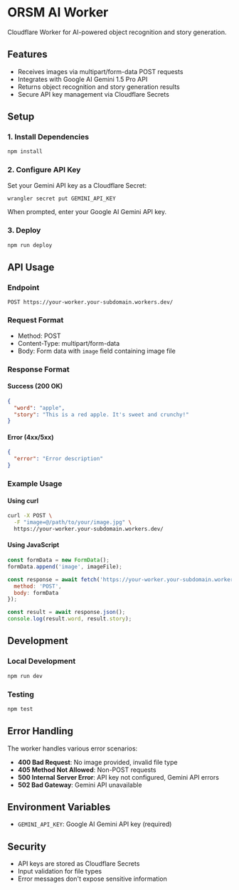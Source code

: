 # ORSM AI Worker

Cloudflare Worker for AI-powered object recognition and story generation.

## Features

- Receives images via multipart/form-data POST requests
- Integrates with Google AI Gemini 1.5 Pro API
- Returns object recognition and story generation results
- Secure API key management via Cloudflare Secrets

## Setup

### 1. Install Dependencies

```bash
npm install
```

### 2. Configure API Key

Set your Gemini API key as a Cloudflare Secret:

```bash
wrangler secret put GEMINI_API_KEY
```

When prompted, enter your Google AI Gemini API key.

### 3. Deploy

```bash
npm run deploy
```

## API Usage

### Endpoint

`POST https://your-worker.your-subdomain.workers.dev/`

### Request Format

- Method: POST
- Content-Type: multipart/form-data
- Body: Form data with `image` field containing image file

### Response Format

#### Success (200 OK)
```json
{
  "word": "apple",
  "story": "This is a red apple. It's sweet and crunchy!"
}
```

#### Error (4xx/5xx)
```json
{
  "error": "Error description"
}
```

### Example Usage

#### Using curl
```bash
curl -X POST \
  -F "image=@/path/to/your/image.jpg" \
  https://your-worker.your-subdomain.workers.dev/
```

#### Using JavaScript
```javascript
const formData = new FormData();
formData.append('image', imageFile);

const response = await fetch('https://your-worker.your-subdomain.workers.dev/', {
  method: 'POST',
  body: formData
});

const result = await response.json();
console.log(result.word, result.story);
```

## Development

### Local Development

```bash
npm run dev
```

### Testing

```bash
npm test
```

## Error Handling

The worker handles various error scenarios:

- **400 Bad Request**: No image provided, invalid file type
- **405 Method Not Allowed**: Non-POST requests
- **500 Internal Server Error**: API key not configured, Gemini API errors
- **502 Bad Gateway**: Gemini API unavailable

## Environment Variables

- `GEMINI_API_KEY`: Google AI Gemini API key (required)

## Security

- API keys are stored as Cloudflare Secrets
- Input validation for file types
- Error messages don't expose sensitive information
